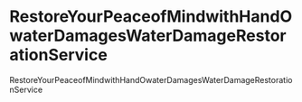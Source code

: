 # RestoreYourPeaceofMindwithHandOwaterDamagesWaterDamageRestorationService
RestoreYourPeaceofMindwithHandOwaterDamagesWaterDamageRestorationService
